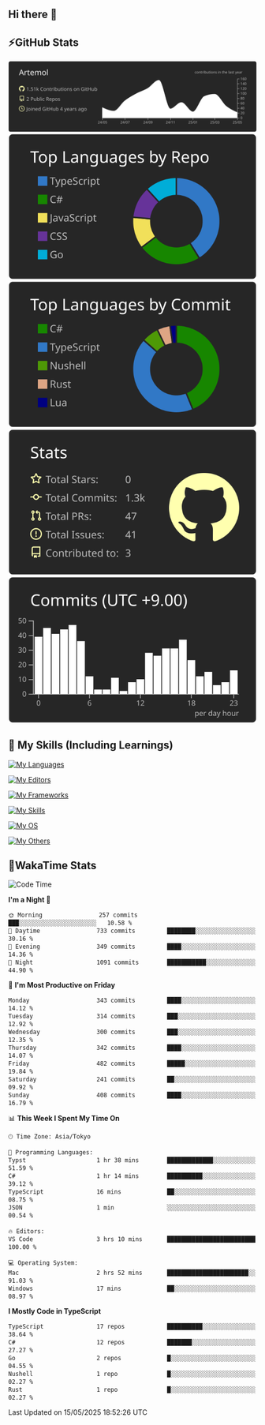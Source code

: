 ## Hi there 👋
<!--
**Artemol/Artemol** is a ✨ _special_ ✨ repository because its `README.md` (this file) appears on your GitHub profile.

Here are some ideas to get you started:

- 🔭 I’m currently working on ...
- 🌱 I’m currently learning ...
- 👯 I’m looking to collaborate on ...
- 🤔 I’m looking for help with ...
- 💬 Ask me about ...
- 📫 How to reach me: ...
- 😄 Pronouns: ...
- ⚡ Fun fact: ...
-->

## ⚡GitHub Stats
[![](https://raw.githubusercontent.com/Artemol/Artemol/main/profile-summary-card-output/apprentice/0-profile-details.svg)](https://github.com/vn7n24fzkq/github-profile-summary-cards)
[![](https://raw.githubusercontent.com/Artemol/Artemol/main/profile-summary-card-output/apprentice/1-repos-per-language.svg)](https://github.com/vn7n24fzkq/github-profile-summary-cards) [![](https://raw.githubusercontent.com/Artemol/Artemol/main/profile-summary-card-output/apprentice/2-most-commit-language.svg)](https://github.com/vn7n24fzkq/github-profile-summary-cards)
[![](https://raw.githubusercontent.com/Artemol/Artemol/main/profile-summary-card-output/apprentice/3-stats.svg)](https://github.com/vn7n24fzkq/github-profile-summary-cards) [![](https://raw.githubusercontent.com/Artemol/Artemol/main/profile-summary-card-output/apprentice/4-productive-time.svg)](https://github.com/vn7n24fzkq/github-profile-summary-cards)

## 🌱 My Skills (Including Learnings)

<!--
### Languages
-->
[![My Languages](https://skillicons.dev/icons?i=ts,py,cs,dotnet,rust,go,c,matlab,css)](https://skillicons.dev)

<!--
### Editors
-->
[![My Editors](https://skillicons.dev/icons?i=vscode,neovim,vim,visualstudio,idea)](https://skillicons.dev)

<!--
### Frameworks
-->
[![My Frameworks](https://skillicons.dev/icons?i=react,nestjs,vite,tailwind,tauri,electron,remix,nextjs,fastapi)](https://skillicons.dev)

<!--
### Tools
-->
[![My Skills](https://skillicons.dev/icons?i=git,nodejs,docker,unity,postman,bun,discord,cloudflare,bash,prometheus,grafana,obsidian)](https://skillicons.dev)

<!--
### OS
-->
[![My OS](https://skillicons.dev/icons?i=windows,ubuntu)](https://skillicons.dev)

<!--
### Others
-->
[![My Others](https://skillicons.dev/icons?i=github,raspberrypi,gcp)](https://skillicons.dev)

## 💬WakaTime Stats
<!--START_SECTION:waka-->
![Code Time](http://img.shields.io/badge/Code%20Time-536%20hrs%2045%20mins-blue)

**I'm a Night 🦉** 

```text
🌞 Morning                257 commits         ███░░░░░░░░░░░░░░░░░░░░░░   10.58 % 
🌆 Daytime                733 commits         ████████░░░░░░░░░░░░░░░░░   30.16 % 
🌃 Evening                349 commits         ████░░░░░░░░░░░░░░░░░░░░░   14.36 % 
🌙 Night                  1091 commits        ███████████░░░░░░░░░░░░░░   44.90 % 
```
📅 **I'm Most Productive on Friday** 

```text
Monday                   343 commits         ████░░░░░░░░░░░░░░░░░░░░░   14.12 % 
Tuesday                  314 commits         ███░░░░░░░░░░░░░░░░░░░░░░   12.92 % 
Wednesday                300 commits         ███░░░░░░░░░░░░░░░░░░░░░░   12.35 % 
Thursday                 342 commits         ████░░░░░░░░░░░░░░░░░░░░░   14.07 % 
Friday                   482 commits         █████░░░░░░░░░░░░░░░░░░░░   19.84 % 
Saturday                 241 commits         ██░░░░░░░░░░░░░░░░░░░░░░░   09.92 % 
Sunday                   408 commits         ████░░░░░░░░░░░░░░░░░░░░░   16.79 % 
```


📊 **This Week I Spent My Time On** 

```text
🕑︎ Time Zone: Asia/Tokyo

💬 Programming Languages: 
Typst                    1 hr 38 mins        █████████████░░░░░░░░░░░░   51.59 % 
C#                       1 hr 14 mins        ██████████░░░░░░░░░░░░░░░   39.12 % 
TypeScript               16 mins             ██░░░░░░░░░░░░░░░░░░░░░░░   08.75 % 
JSON                     1 min               ░░░░░░░░░░░░░░░░░░░░░░░░░   00.54 % 

🔥 Editors: 
VS Code                  3 hrs 10 mins       █████████████████████████   100.00 % 

💻 Operating System: 
Mac                      2 hrs 52 mins       ███████████████████████░░   91.03 % 
Windows                  17 mins             ██░░░░░░░░░░░░░░░░░░░░░░░   08.97 % 
```

**I Mostly Code in TypeScript** 

```text
TypeScript               17 repos            ██████████░░░░░░░░░░░░░░░   38.64 % 
C#                       12 repos            ███████░░░░░░░░░░░░░░░░░░   27.27 % 
Go                       2 repos             █░░░░░░░░░░░░░░░░░░░░░░░░   04.55 % 
Nushell                  1 repo              █░░░░░░░░░░░░░░░░░░░░░░░░   02.27 % 
Rust                     1 repo              █░░░░░░░░░░░░░░░░░░░░░░░░   02.27 % 
```




 Last Updated on 15/05/2025 18:52:26 UTC
<!--END_SECTION:waka-->
